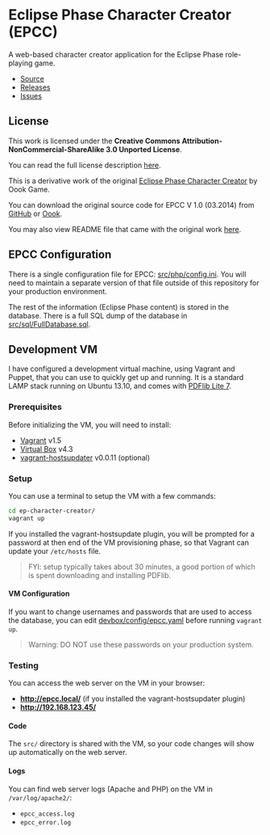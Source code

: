 # Eclipse Phase Character Creator (EPCC)

A web-based character creator application for the Eclipse Phase role-playing game.

* [Source](https://github.com/rbewley4/ep-character-creator)
* [Releases](https://github.com/rbewley4/ep-character-creator/releases)
* [Issues](https://github.com/rbewley4/ep-character-creator/issues)


## License

This work is licensed under the **Creative Commons Attribution-NonCommercial-ShareAlike 3.0 Unported License**.

You can read the full license description [here](https://github.com/rbewley4/ep-character-creator/blob/master/LICENSE.txt).

This is a derivative work of the original
[Eclipse Phase Character Creator](http://eclipsephase.oook.ch/Creator/version4/about.html) by Oook Game.

You can download the original source code for EPCC V 1.0 (03.2014) from
[GitHub](https://github.com/rbewley4/ep-character-creator/releases/tag/v1.0.0) or
[Oook](http://eclipsephase.oook.ch/EPCC_sources.zip).

You may also view README file that came with the original work
[here](https://github.com/rbewley4/ep-character-creator/blob/master/OookReadme.txt).


## EPCC Configuration

There is a single configuration file for EPCC: [src/php/config.ini](https://github.com/rbewley4/ep-character-creator/blob/master/src/php/config.ini).
You will need to maintain a separate version of that file outside of this repository for your production environment.

The rest of the information (Eclipse Phase content) is stored in the database. There is a full SQL dump of the database in
[src/sql/FullDatabase.sql](https://github.com/rbewley4/ep-character-creator/blob/master/src/sql/FullDatabase.sql).


## Development VM

I have configured a development virtual machine, using Vagrant and Puppet, that you can use to quickly get up and running.
It is a standard LAMP stack running on Ubuntu 13.10, and comes with [PDFlib Lite 7](http://www.pdflib.com/download/free-software/pdflib-lite-7/).


### Prerequisites

Before initializing the VM, you will need to install:

- [Vagrant](http://www.vagrantup.com/) v1.5
- [Virtual Box](https://www.virtualbox.org/) v4.3
- [vagrant-hostsupdater](https://github.com/cogitatio/vagrant-hostsupdater) v0.0.11 (optional)


### Setup

You can use a terminal to setup the VM with a few commands:

```bash
cd ep-character-creator/
vagrant up
```

If you installed the vagrant-hostsupdate plugin, you will be prompted for a password at then end of the VM provisioning
phase, so that Vagrant can update your `/etc/hosts` file.

> FYI: setup typically takes about 30 minutes, a good portion of which is spent downloading and installing PDFlib.


#### VM Configuration

If you want to change usernames and passwords that are used to access the database, you can edit
[devbox/config/epcc.yaml](https://github.com/rbewley4/ep-character-creator/blob/master/devbox/config/epcc.yaml)
before running `vagrant up`.

> Warning: DO NOT use these passwords on your production system.


### Testing

You can access the web server on the VM in your browser:

- **http://epcc.local/** (if you installed the vagrant-hostsupdater plugin)
- **http://192.168.123.45/**


#### Code

The `src/` directory is shared with the VM, so your code changes will show up automatically on the web server.


#### Logs

You can find web server logs (Apache and PHP) on the VM in `/var/log/apache2/`:

* `epcc_access.log`
* `epcc_error.log`